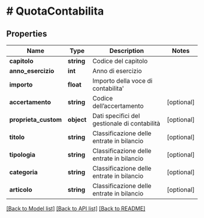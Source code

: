 # # QuotaContabilita

## Properties

Name | Type | Description | Notes
------------ | ------------- | ------------- | -------------
**capitolo** | **string** | Codice del capitolo |
**anno_esercizio** | **int** | Anno di esercizio |
**importo** | **float** | Importo della voce di contabilita&#39; |
**accertamento** | **string** | Codice dell’accertamento | [optional]
**proprieta_custom** | **object** | Dati specifici del gestionale di contabilità | [optional]
**titolo** | **string** | Classificazione delle entrate in bilancio | [optional]
**tipologia** | **string** | Classificazione delle entrate in bilancio | [optional]
**categoria** | **string** | Classificazione delle entrate in bilancio | [optional]
**articolo** | **string** | Classificazione delle entrate in bilancio | [optional]

[[Back to Model list]](../../README.md#models) [[Back to API list]](../../README.md#endpoints) [[Back to README]](../../README.md)
